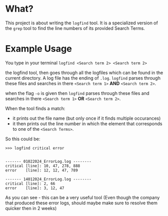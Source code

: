 # What?
This project is about writing the `logfind` tool. It is a specialized version of the `grep` tool to find the line numbers of its provided Search Terms.

# Example Usage
You type in your terminal `logfind <Search term 2> <Search term 2>`

the logfind tool, then goes through all the logfiles which can be found in the current directory. A log file has the ending of `.log`. `logfind` parses through these files and searches in there `<Search term 1>` **AND** `<Search term 2>`. 

when the flag `-o` is given then `logfind` parses through these files and searches in there `<Search term 1>` **OR** `<Search term 2>`. 

When the tool finds a match:
- it prints out the file name (but only once if it finds multiple occurances)
- it then prints out the line number in which the element that corresponds to one of the `<Search Terms>`.

So this could be: 
```
>>> logfind critical error


------- 01022024_ErrorLog.log --------
critical [line]: 10, 47, 278, 888
error    [line]: 12, 12, 47, 789

------- 14012024_ErrorLog.log --------
critical [line]: 2, 66
error    [line]: 3, 12, 47
```

As you can see - this can be a very useful tool (Even though the company that produced these error logs, should maybe make sure to resolve them quicker then in 2 weeks)